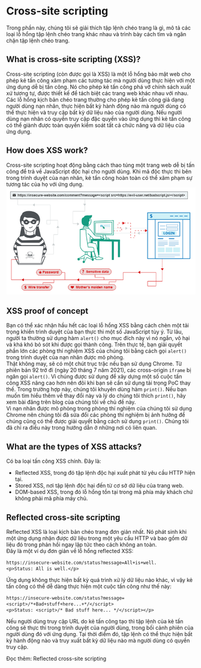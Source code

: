 # Cross-site scripting
Trong phần này, chúng tôi sẽ giải thích tập lệnh chéo trang là gì, mô tả các loại lỗ hổng tập lệnh chéo trang khác nhau và trình bày cách tìm và ngăn chặn tập lệnh chéo trang.
## What is cross-site scripting (XSS)?
Cross-site scripting (còn được gọi là XSS) là một lỗ hổng bảo mật web cho phép kẻ tấn công xâm phạm các tương tác mà người dùng thực hiện với một ứng dụng dễ bị tấn công. Nó cho phép kẻ tấn công phá vỡ chính sách xuất xứ tương tự, được thiết kế để tách biệt các trang web khác nhau với nhau. Các lỗ hổng kịch bản chéo trang thường cho phép kẻ tấn công giả dạng người dùng nạn nhân, thực hiện bất kỳ hành động nào mà người dùng có thể thực hiện và truy cập bất kỳ dữ liệu nào của người dùng. Nếu người dùng nạn nhân có quyền truy cập đặc quyền vào ứng dụng thì kẻ tấn công có thể giành được toàn quyền kiểm soát tất cả chức năng và dữ liệu của ứng dụng.
## How does XSS work?
Cross-site scripting hoạt động bằng cách thao túng một trang web dễ bị tấn công để trả về JavaScript độc hại cho người dùng. Khi mã độc thực thi bên trong trình duyệt của nạn nhân, kẻ tấn công hoàn toàn có thể xâm phạm sự tương tác của họ với ứng dụng.\
![alt text](image.png)
## XSS proof of concept
Bạn có thể xác nhận hầu hết các loại lỗ hổng XSS bằng cách chèn một tải trọng khiến trình duyệt của bạn thực thi một số JavaScript tùy ý. Từ lâu, người ta thường sử dụng hàm `alert()` cho mục đích này vì nó ngắn, vô hại và khá khó bỏ sót khi được gọi thành công. Trên thực tế, bạn giải quyết phần lớn các phòng thí nghiệm XSS của chúng tôi bằng cách gọi `alert()` trong trình duyệt của nạn nhân được mô phỏng.\
Thật không may, sẽ có một chút trục trặc nếu bạn sử dụng Chrome. Từ phiên bản 92 trở đi (ngày 20 tháng 7 năm 2021), các cross-origin `iframe` bị ngăn gọi `alert()`. Vì chúng được sử dụng để xây dựng một số cuộc tấn công XSS nâng cao hơn nên đôi khi bạn sẽ cần sử dụng tải trọng PoC thay thế. Trong trường hợp này, chúng tôi khuyên dùng hàm `print()`. Nếu bạn muốn tìm hiểu thêm về thay đổi này và lý do chúng tôi thích `print()`, hãy xem bài đăng trên blog của chúng tôi về chủ đề này.\
Vì nạn nhân được mô phỏng trong phòng thí nghiệm của chúng tôi sử dụng Chrome nên chúng tôi đã sửa đổi các phòng thí nghiệm bị ảnh hưởng để chúng cũng có thể được giải quyết bằng cách sử dụng `print()`. Chúng tôi đã chỉ ra điều này trong hướng dẫn ở những nơi có liên quan.
## What are the types of XSS attacks?
Có ba loại tấn công XSS chính. Đây là:
- Reflected XSS, trong đó tập lệnh độc hại xuất phát từ yêu cầu HTTP hiện tại.
- Stored XSS, nơi tập lệnh độc hại đến từ cơ sở dữ liệu của trang web.
- DOM-based XSS, trong đó lỗ hổng tồn tại trong mã phía máy khách chứ không phải mã phía máy chủ.
## Reflected cross-site scripting
Reflected XSS là loại kịch bản chéo trang đơn giản nhất. Nó phát sinh khi một ứng dụng nhận được dữ liệu trong một yêu cầu HTTP và bao gồm dữ liệu đó trong phản hồi ngay lập tức theo cách không an toàn.\
Đây là một ví dụ đơn giản về lỗ hổng reflected XSS:
```
https://insecure-website.com/status?message=All+is+well.
<p>Status: All is well.</p>
```
Ứng dụng không thực hiện bất kỳ quá trình xử lý dữ liệu nào khác, vì vậy kẻ tấn công có thể dễ dàng thực hiện một cuộc tấn công như thế này:
```
https://insecure-website.com/status?message=<script>/*+Bad+stuff+here...+*/</script>
<p>Status: <script>/* Bad stuff here... */</script></p>
```
Nếu người dùng truy cập URL do kẻ tấn công tạo thì tập lệnh của kẻ tấn công sẽ thực thi trong trình duyệt của người dùng, trong bối cảnh phiên của người dùng đó với ứng dụng. Tại thời điểm đó, tập lệnh có thể thực hiện bất kỳ hành động nào và truy xuất bất kỳ dữ liệu nào mà người dùng có quyền truy cập.

Đọc thêm: Reflected cross-site scripting

